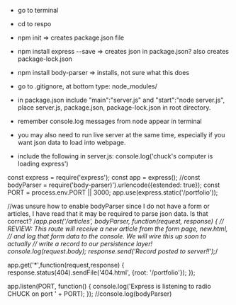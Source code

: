 - go to terminal
- cd to respo
- npm init => creates package.json file
- npm install express --save => creates json in package.json? also creates package-lock.json
- npm install body-parser => installs, not sure what this does
- go to .gitignore, at bottom type: node_modules/
- in package.json include "main":"server.js"   and   "start":"node server.js",
  place server.js, package.json, package-lock.json in root directory.

- remember console.log messages from node appear in terminal
- you may also need to run live server at the same time, especially if you want json data to load into webpage. 

- include the following in server.js:
console.log('chuck\'s computer is loading express')

const express = require('express');
const app = express();
//const bodyParser = require('body-parser)').urlencode({estended: true});
const PORT = process.env.PORT || 3000;
app.use(express.static('/portfolio'));

//was unsure how to enable bodyParser since I do not have a form or articles, I have read that it may be required to parse json data. Is that correct?
/*app.post('/articles', bodyParser, function(request, response) {
// REVIEW: This route will receive a new article from the form page, new.html,
// and log that form data to the console. We will wire this up soon to actually
// write a record to our persistence layer!
console.log(request.body);
response.send('Record posted to server!!');*/

app.get('*',function(request,response) {
response.status(404).sendFile('404.html', {root: '/portfolio'});
});

app.listen(PORT, function() {
console.log('Express is listening to radio CHUCK on port ' + PORT);
});
//console.log(bodyParser)
